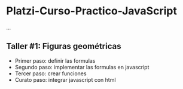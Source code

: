 # Platzi-Curso-Practico-JavaScript

...

## Taller #1: Figuras geométricas

- Primer paso: definir las formulas 
- Segundo paso: implementar las formulas en javascript
- Tercer paso: crear funciones
- Curato paso: integrar javascript con html